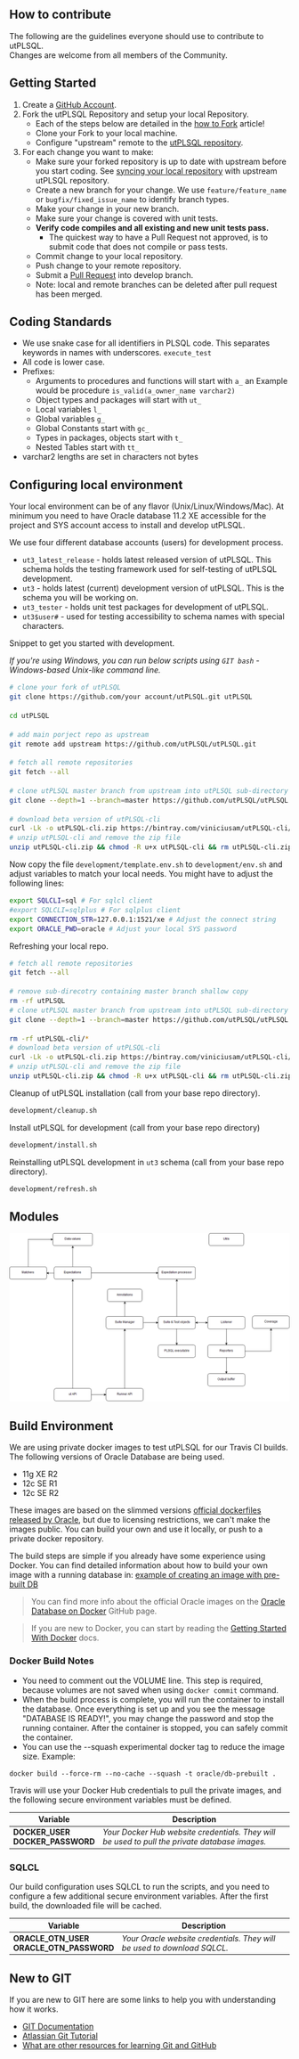 ## How to contribute ##

The following are the guidelines everyone should use to contribute to utPLSQL.  
Changes are welcome from all members of the Community. 

## Getting Started ##

1. Create a [GitHub Account](https://github.com/join).
2. Fork the utPLSQL Repository and setup your local Repository.
     * Each of the steps below are detailed in the [how to Fork](https://help.github.com/articles/fork-a-repo) article!
     * Clone your Fork to your local machine.
     * Configure "upstream" remote to the [utPLSQL repository](https://github.com/utPLSQL/utPLSQL.git).
3. For each change you want to make:
     * Make sure your forked repository is up to date with upstream before you start coding. See [syncing your local repository](https://help.github.com/articles/syncing-a-fork) with upstream utPLSQL repository.
     * Create a new branch for your change. We use `feature/feature_name` or `bugfix/fixed_issue_name` to identify branch types.
     * Make your change in your new branch. 
     * Make sure your change is covered with unit tests.
     * **Verify code compiles and all existing and new unit tests pass.**
         * The quickest way to have a Pull Request not approved, is to submit code that does not compile or pass tests.
     * Commit change to your local repository.
     * Push change to your remote repository.
     * Submit a [Pull Request](https://help.github.com/articles/using-pull-requests) into develop branch.
     * Note: local and remote branches can be deleted after pull request has been merged.

## Coding Standards ##

* We use snake case for all identifiers in PLSQL code. This separates keywords in names with underscores.  `execute_test`
* All code is lower case.
* Prefixes:
	* Arguments to procedures and functions will start with `a_` an Example would be procedure `is_valid(a_owner_name varchar2)`
	* Object types and packages will start with `ut_`
	* Local variables `l_`
	* Global variables `g_`
	* Global Constants start with `gc_`
	* Types in packages, objects start with `t_`
	* Nested Tables start with `tt_`
* varchar2 lengths are set in characters not bytes 


## Configuring local environment ##

Your local environment can be of any flavor (Unix/Linux/Windows/Mac). 
At minimum you need to have Oracle database 11.2 XE accessible for the project and SYS account access to install and develop utPLSQL.

We use four different database accounts (users) for development process.
* `ut3_latest_release` - holds latest released version of utPLSQL. This schema holds the testing framework used for self-testing of utPLSQL development.
* `ut3` - holds latest (current) development version of utPLSQL. This is the schema you will be working on.
* `ut3_tester` - holds unit test packages for development of utPLSQL.
* `ut3$user#` - used for testing accessibility to schema names with special characters.



Snippet to get you started with development.
 
_If you're using Windows, you can run below scripts using `GIT bash` - Windows-based Unix-like command line._

```bash
# clone your fork of utPLSQL
git clone https://github.com/your account/utPLSQL.git utPLSQL

cd utPLSQL

# add main porject repo as upstream
git remote add upstream https://github.com/utPLSQL/utPLSQL.git

# fetch all remote repositories
git fetch --all

# clone utPLSQL master branch from upstream into utPLSQL sub-directory of your project
git clone --depth=1 --branch=master https://github.com/utPLSQL/utPLSQL.git utPLSQL_latest_release

# download beta version of utPLSQL-cli
curl -Lk -o utPLSQL-cli.zip https://bintray.com/viniciusam/utPLSQL-cli/download_file?file_path=utPLSQL-cli-develop-test3.zip
# unzip utPLSQL-cli and remove the zip file
unzip utPLSQL-cli.zip && chmod -R u+x utPLSQL-cli && rm utPLSQL-cli.zip 

```

Now copy the file `development/template.env.sh` to `development/env.sh` and adjust variables to match your local needs.
You might have to adjust the following lines:

````bash
export SQLCLI=sql # For sqlcl client
#export SQLCLI=sqlplus # For sqlplus client
export CONNECTION_STR=127.0.0.1:1521/xe # Adjust the connect string
export ORACLE_PWD=oracle # Adjust your local SYS password
````

Refreshing your local repo.
```bash
# fetch all remote repositories
git fetch --all

# remove sub-direcotry containing master branch shallow copy
rm -rf utPLSQL
# clone utPLSQL master branch from upstream into utPLSQL sub-directory of your project
git clone --depth=1 --branch=master https://github.com/utPLSQL/utPLSQL.git

rm -rf utPLSQL-cli/*
# download beta version of utPLSQL-cli
curl -Lk -o utPLSQL-cli.zip https://bintray.com/viniciusam/utPLSQL-cli/download_file?file_path=utPLSQL-cli-develop-test3.zip
# unzip utPLSQL-cli and remove the zip file
unzip utPLSQL-cli.zip && chmod -R u+x utPLSQL-cli && rm utPLSQL-cli.zip 

```

Cleanup of utPLSQL installation (call from your base repo directory).
```bash
development/cleanup.sh
```

Install utPLSQL for development (call from your base repo directory)
```bash
development/install.sh
```

Reinstalling utPLSQL development in `ut3` schema (call from your base repo directory).
```bash
development/refresh.sh
```

## Modules ##

![utPLSQL V3 Modules](development/utPSLQLv3-modules.png)


## Build Environment ##

We are using private docker images to test utPLSQL for our Travis CI builds. The following versions of Oracle Database are being used.

* 11g XE R2
* 12c SE R1
* 12c SE R2

These images are based on the slimmed versions [official dockerfiles released by Oracle](https://github.com/utPLSQL/docker-scripts), but due to licensing restrictions, we can't make the images public.
You can build your own and use it locally, or push to a private docker repository.

The build steps are simple if you already have some experience using Docker. You can find detailed information about how to build your own image with a running database in: [example of creating an image with pre-built DB](https://github.com/oracle/docker-images/blob/master/OracleDatabase/samples/prebuiltdb/README.md)

> You can find more info about the official Oracle images on the [Oracle Database on Docker](https://github.com/oracle/docker-images/tree/master/OracleDatabase) GitHub page.

> If you are new to Docker, you can start by reading the [Getting Started With Docker](https://docs.docker.com/engine/getstarted/) docs.

### Docker Build Notes ###

* You need to comment out the VOLUME line. This step is required, because volumes are not saved when using `docker commit` command.
* When the build process is complete, you will run the container to install the database. Once everything is set up and you see the message "DATABASE IS READY!", you may change the password and stop the running container. After the container is stopped, you can safely commit the container.
* You can use the --squash experimental docker tag to reduce the image size. Example:
```
docker build --force-rm --no-cache --squash -t oracle/db-prebuilt .
```

Travis will use your Docker Hub credentials to pull the private images, and the following secure environment variables must be defined.

Variable | Description
---------|------------
**DOCKER_USER**<br />**DOCKER_PASSWORD** | _Your Docker Hub website credentials. They will be used to pull the private database images._

### SQLCL ###

Our build configuration uses SQLCL to run the scripts, and you need to configure a few additional secure environment variables. After the first build, the downloaded file will be cached.

Variable | Description
---------|------------
**ORACLE_OTN_USER<br />ORACLE_OTN_PASSWORD** | _Your Oracle website credentials. They will be used to download SQLCL._


## New to GIT ##

If you are new to GIT here are some links to help you with understanding how it works.    

- [GIT Documentation](http://git-scm.com/doc)
- [Atlassian Git Tutorial](https://www.atlassian.com/git/tutorial/git-basics)
- [What are other resources for learning Git and GitHub](https://help.github.com/articles/what-are-other-good-resources-for-learning-git-and-github) 
